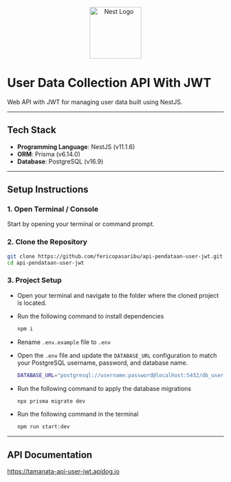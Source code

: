 <p align="center">
  <a href="http://nestjs.com/" target="blank"><img src="https://nestjs.com/img/logo-small.svg" width="120" alt="Nest Logo" /></a>
</p>

# User Data Collection API With JWT

Web API with JWT for managing user data built using NestJS.

---

## Tech Stack

- **Programming Language**:
  NestJS (v11.1.6)  
- **ORM**: Prisma (v6.14.0) 
- **Database**: PostgreSQL (v16.9)

---

## Setup Instructions

### 1. Open Terminal / Console

Start by opening your terminal or command prompt.

### 2. Clone the Repository

   ```bash
   git clone https://github.com/fericopasaribu/api-pendataan-user-jwt.git
   cd api-pendataan-user-jwt
   ```
### 3. Project Setup

- Open your terminal and navigate to the folder where the cloned project is located.
  
- Run the following command to install dependencies
    ```bash
    npm i
    ```
- Rename ``` .env.example ``` file to ``` .env ``` 
    
- Open the ``` .env ``` file and update the ``` DATABASE_URL ``` configuration to match your PostgreSQL username, password, and database name.
    ```bash
    DATABASE_URL="postgresql://username:password@localhost:5432/db_user?schema=public"
    ```
    
- Run the following command to apply the database migrations
    ```bash
    npx prisma migrate dev
    ```
    
- Run the following command in the terminal
    ```bash
    npm run start:dev
    ```
    
---

## API Documentation

https://tamanata-api-user-jwt.apidog.io